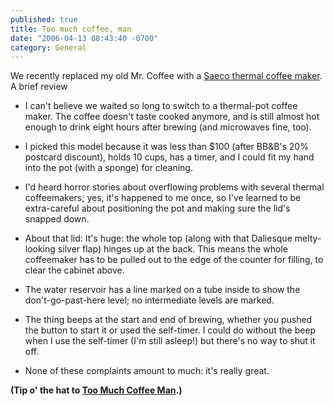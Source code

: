 ```yaml
---
published: true
title: Too much coffee, man
date: "2006-04-13 08:43:40 -0700"
category: General
---
```


We recently replaced my old Mr. Coffee with a
<a href="http://www.bedbathandbeyond.com/product.asp?order_num=-1&SKU=13702314&RN=69"
target="_blank">Saeco thermal coffee maker</a>. A brief review<!--more-->

- I can't believe we waited so long to switch to a thermal-pot coffee maker.
  The coffee doesn't taste cooked anymore, and is still almost hot enough to
  drink eight hours after brewing (and microwaves fine, too).

- I picked this model because it was less than $100 (after BB&B's 20% postcard
  discount), holds 10 cups, has a timer, and I could fit my hand into the pot
  (with a sponge) for cleaning.

- I'd heard horror stories about overflowing problems with several thermal
  coffeemakers; yes, it's happened to me once, so I've learned to be
  extra-careful about positioning the pot and making sure the lid's snapped
  down.

- About that lid: It's huge: the whole top (along with that Daliesque
  melty-looking silver flap) hinges up at the back. This means the whole
  coffeemaker has to be pulled out to the edge of the counter for filling, to
  clear the cabinet above.

- The water reservoir has a line marked on a tube inside to show the
  don't-go-past-here level; no intermediate levels are marked.

- The thing beeps at the start and end of brewing, whether you pushed the button
  to start it or used the self-timer. I could do without the beep when I use
  the self-timer (I'm still asleep!) but there's no way to shut it off.

- None of these complaints amount to much: it's really great.

**(Tip o' the hat to <a href="http://www.tmcm.com/comics/webcomics/120_freecoffee"
target="_blank">Too Much Coffee Man</a>.)**
